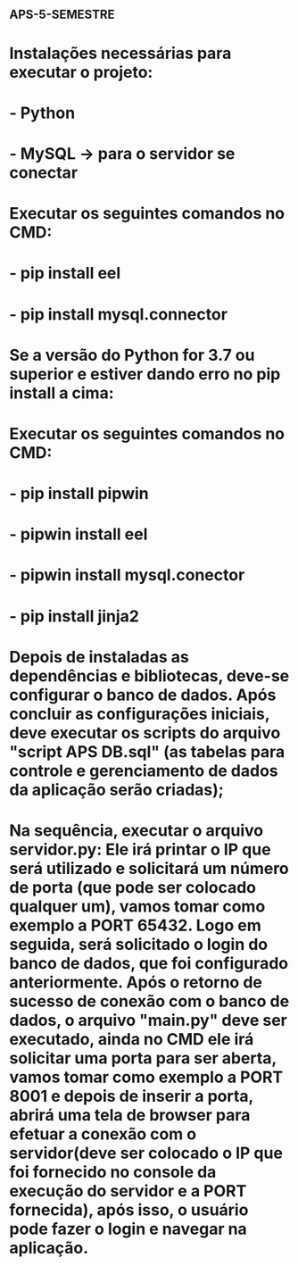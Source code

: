 ## APS-5-SEMESTRE
#    Instalações necessárias para executar o projeto:
#        - Python
#        - MySQL -> para o servidor se conectar
#        Executar os seguintes comandos no CMD:
#            - pip install eel
#            - pip install mysql.connector 
#    Se a versão do Python for 3.7 ou superior e estiver dando erro no pip install a cima:
#        Executar os seguintes comandos no CMD:
#            - pip install pipwin
#            - pipwin install eel
#            - pipwin install mysql.conector
#            - pip install jinja2
#    Depois de instaladas as dependências e bibliotecas, deve-se configurar o banco de dados. Após concluir as configurações iniciais, deve executar os scripts do arquivo "script APS DB.sql" (as tabelas para controle e gerenciamento de dados da aplicação serão criadas);
#    Na sequência, executar o arquivo servidor.py: Ele irá printar o IP que será utilizado e solicitará um número de porta (que pode ser colocado qualquer um), vamos tomar como exemplo a PORT 65432. Logo em seguida, será solicitado o login do banco de dados, que foi configurado anteriormente. Após o retorno de sucesso de conexão com o banco de dados, o arquivo "main.py" deve ser executado, ainda no CMD ele irá solicitar uma porta para ser aberta, vamos tomar como exemplo a PORT 8001 e depois de inserir a porta, abrirá uma tela de browser para efetuar a conexão com o servidor(deve ser colocado o IP que foi fornecido no console da execução do servidor e a PORT fornecida), após isso, o usuário pode fazer o login e navegar na aplicação.
